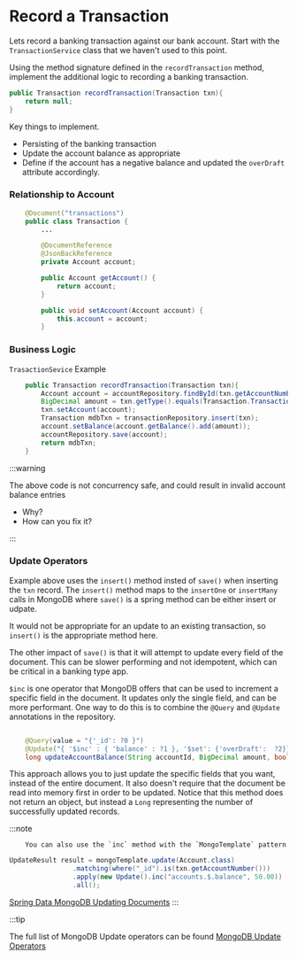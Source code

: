 
# Record a Transaction

Lets record a banking transaction against our bank account. Start with the `TransactionService` class that we haven't used to this point. 

Using the method signature defined in the `recordTransaction` method, implement the additional logic to recording a banking transaction.

```java
public Transaction recordTransaction(Transaction txn){
    return null;
}
```

Key things to implement.

* Persisting of the banking transaction
* Update the account balance as appropriate
* Define if the account has a negative balance and updated the `overDraft` attribute accordingly.


### Relationship to Account

```java
    @Document("transactions")
    public class Transaction {
        ...

        @DocumentReference
        @JsonBackReference
        private Account account;

        public Account getAccount() {
            return account;
        }

        public void setAccount(Account account) {
            this.account = account;
        }
```

### Business Logic


`TrasactionSevice` Example

```java
    public Transaction recordTransaction(Transaction txn){
        Account account = accountRepository.findById(txn.getAccountNumber()).get();
        BigDecimal amount = txn.getType().equals(Transaction.TransactionType.CREDIT) ? txn.getAmount() : txn.getAmount().multiply(BigDecimal.valueOf(-1L));
        txn.setAccount(account);
        Transaction mdbTxn = transactionRepository.insert(txn);
        account.setBalance(account.getBalance().add(amount));
        accountRepository.save(account);
        return mdbTxn;
    }
```

:::warning

The above code is not concurrency safe, and could result in invalid account balance entries

- Why? 
- How can you fix it? 

:::



### Update Operators

Example above uses the `insert()` method insted of `save()` when inserting the `txn` record. The `insert()` method maps to the `insertOne` or `insertMany` calls in MongoDB where `save()` is a spring method can be either insert or udpate.

It would not be appropriate for an update to an existing transaction, so `insert()` is the appropriate method here.

The other impact of `save()` is that it will attempt to update every field of the document. This can be slower performing and not idempotent, which can be critical in a banking type app.

`$inc` is one operator that MongoDB offers that can be used to increment a specific field in the document. It updates only the single field, and can be more performant.   One way to do this is to combine the `@Query` and `@Update` annotations in the repository.



```java

    @Query(value = "{'_id': ?0 }")
    @Update("{ '$inc' : { 'balance' : ?1 }, '$set': {'overDraft':  ?2}}")
    long updateAccountBalance(String accountId, BigDecimal amount, boolean overLimit);

```
This approach allows you to just update the specific fields that you want,  instead of the entire document. It also doesn't require that the document be read into memory first in order to be updated.  Notice that this method does not return an object, but instead a `Long` representing the number of successfully updated records.

:::note


        You can also use the `inc` method with the `MongoTemplate` pattern

```java
UpdateResult result = mongoTemplate.update(Account.class)
                .matching(where("_id").is(txn.getAccountNumber()))
                .apply(new Update().inc("accounts.$.balance", 50.00))
                .all();


```
[Spring Data MongoDB Updating Documents](https://docs.spring.io/spring-data/mongodb/reference/mongodb/template-crud-operations.html#mongodb-template-update.update)
:::

:::tip

The full list of MongoDB Update operators can be found [MongoDB Update Operators](https://www.mongodb.com/docs/manual/reference/operator/update/)
